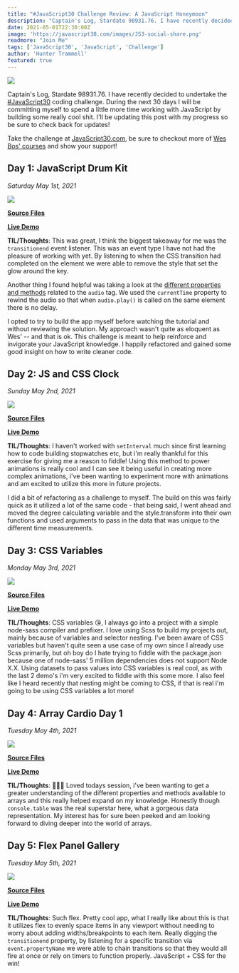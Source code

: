```yaml
---
title: "#JavaScript30 Challenge Review: A JavaScript Honeymoon"
description: "Captain's Log, Stardate 98931.76. I have recently decided to undertake the #JavaScript30 coding challenge. During the next 30 days I will be committing myself to spend a little more time working with JavaScript by building some really cool shit. I'll be updating this post with my progress so be sure to check back for updates!"
date: 2021-05-01T22:30:00Z
image: 'https://javascript30.com/images/JS3-social-share.png'
readmore: "Join Me"
tags: ['JavaScript30', 'JavaScript', 'Challenge']
author: 'Hunter Trammell'
featured: true
---
```

![](https://javascript30.com/images/JS3-social-share.png)

Captain's Log, Stardate 98931.76. I have recently decided to undertake the [#JavaScript30](https://JavaScript30.com) coding challenge. During the next 30 days I will be committing myself to spend a little more time working with JavaScript by building some really cool shit. I'll be updating this post with my progress so be sure to check back for updates!

Take the challenge at [JavaScript30.com](https://JavaScript30.com), be sure to checkout more of [Wes Bos' courses](https://wesbos.com/courses) and show your support!

## Day 1: JavaScript Drum Kit
*Saturday May 1st, 2021* 

![](https://huntertrammell.github.io/JavaScript30/challenges/01_-_JavaScript_Drum_Kit/screenshot.png)

[**Source Files**](https://github.com/huntertrammell/JavaScript30/tree/main/challenges/01_-_JavaScript_Drum_Kit)

[**Live Demo**](https://huntertrammell.github.io/JavaScript30/challenges/01_-_JavaScript_Drum_Kit/)

**TIL/Thoughts**: This was great, I think the biggest takeaway for me was the ```transitionend``` event listener. This was an event type I have not had the pleasure of working with yet. By listening to when the CSS transition had completed on the element we were able to remove the style that set the glow around the key.

Another thing I found helpful was taking a look at the [different properties and methods](https://www.w3schools.com/jsref/dom_obj_audio.asp) related to the ```audio``` tag. We used the ```currentTime``` property to rewind the audio so that when ```audio.play()``` is called on the same element there is no delay.

I opted to try to build the app myself before watching the tutorial and without reviewing the solution. My approach wasn't quite as eloquent as Wes' -- and that is ok. This challenge is meant to help reinforce and invigorate your JavaScript knowledge. I happily refactored and gained some good insight on how to write cleaner code.

## Day 2: JS and CSS Clock
*Sunday May 2nd, 2021* 

![](https://huntertrammell.github.io/JavaScript30/challenges/02_-_JS_and_CSS_Clock/screenshot.png)

[**Source Files**](https://github.com/huntertrammell/JavaScript30/tree/main/challenges/02_-_JS_and_CSS_Clock)

[**Live Demo**](https://huntertrammell.github.io/JavaScript30/challenges/02_-_JS_and_CSS_Clock/)

**TIL/Thoughts**: I haven't worked with ```setInterval``` much since first learning how to code building stopwatches etc, but i'm really thankful for this exercise for giving me a reason to fiddle! Using this method to power animations is really cool and I can see it being useful in creating more complex animations, i've been wanting to experiment more with animations and am excited to utilize this more in future projects.

I did a bit of refactoring as a challenge to myself. The build on this was fairly quick as it utilized a lot of the same code - that being said, I went ahead and moved the degree calculating variable and the style.transform into their own functions and used arguments to pass in the data that was unique to the different time measurements. 

## Day 3: CSS Variables
*Monday May 3rd, 2021* 

![](https://huntertrammell.github.io/JavaScript30/challenges/03%20-%20CSS%20Variables/screenshot.png)

[**Source Files**](https://github.com/huntertrammell/JavaScript30/tree/main/challenges/03%20-%20CSS%20Variables)

[**Live Demo**](https://huntertrammell.github.io/JavaScript30/challenges/03%20-%20CSS%20Variables/)

**TIL/Thoughts**: CSS variables 😘, I always go into a project with a simple node-sass compiler and prefixer. I love using Scss to build my projects out, mainly because of variables and selector nesting. I've been aware of CSS variables but haven't quite seen a use case of my own since I already use Scss primarily, but oh boy do I hate trying to fiddle with the package.json because one of node-sass' 5 million dependencies does not support Node X.X. Using datasets to pass values into CSS variables is real cool, as with the last 2 demo's i'm very excited to fiddle with this some more. I also feel like I heard recently that nesting might be coming to CSS, if that is real i'm going to be using CSS variables a lot more!

## Day 4: Array Cardio Day 1
*Tuesday May 4th, 2021* 

![](https://huntertrammell.github.io/JavaScript30/challenges/04%20-%20Array%20Cardio%20Day%201/screenshot.png)

[**Source Files**](https://github.com/huntertrammell/JavaScript30/tree/main/challenges/04%20-%20Array%20Cardio%20Day%201)

[**Live Demo**](https://huntertrammell.github.io/JavaScript30/challenges/04%20-%20Array%20Cardio%20Day%201/)

**TIL/Thoughts**: 🏃🏼‍♂️ Loved todays session, i've been wanting to get a greater understanding of the different properties and methods available to arrays and this really helped expand on my knowledge. Honestly though ```console.table``` was the real superstar here, what a gorgeous data representation. My interest has for sure been peeked and am looking forward to diving deeper into the world of arrays.

## Day 5: Flex Panel Gallery
*Tuesday May 5th, 2021* 

![](https://huntertrammell.github.io/JavaScript30/challenges/05%20-%20Flex%20Panel%20Gallery/screenshot.png)

[**Source Files**](https://github.com/huntertrammell/JavaScript30/tree/main/challenges/05%20-%20Flex%20Panel%20Gallery)

[**Live Demo**](https://huntertrammell.github.io/JavaScript30/challenges/05%20-%20Flex%20Panel%20Gallery/)

**TIL/Thoughts**: Such flex. Pretty cool app, what I really like about this is that it utilizes flex to evenly space items in any viewport without needing to worry about adding widths/breakpoints to each item. Really digging the ```transitionend``` property, by listening for a specific transition via ```event.propertyName``` we were able to chain transitions so that they would all fire at once or rely on timers to function properly. JavaScript + CSS for the win!


